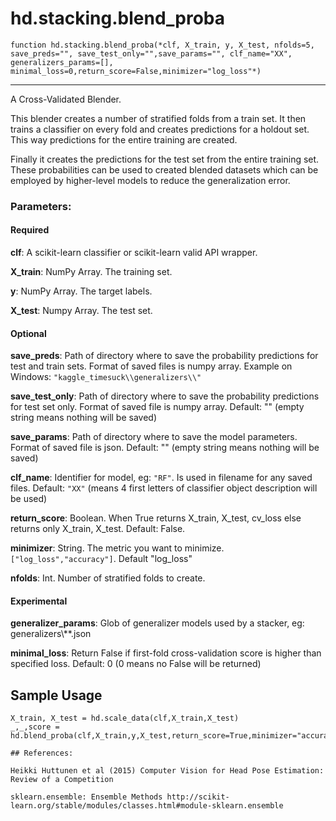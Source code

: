 # hd.stacking.blend_proba

    function hd.stacking.blend_proba(*clf, X_train, y, X_test, nfolds=5, save_preds="", save_test_only="",save_params="", clf_name="XX", generalizers_params=[], minimal_loss=0,return_score=False,minimizer="log_loss"*)
___

A Cross-Validated Blender.

This blender creates a number of stratified folds from a train set. It then trains a classifier on every fold and creates predictions for a holdout set. This way predictions for the entire training are created.

Finally it creates the predictions for the test set from the entire training set. These probabilities can be used to created blended datasets which can be employed by higher-level models to reduce the generalization error.

### Parameters: 

#### Required

**clf**: A scikit-learn classifier or scikit-learn valid API wrapper.

**X_train**: NumPy Array. The training set.

**y**: NumPy Array. The target labels.

**X_test**: Numpy Array. The test set.

#### Optional

**save_preds**: Path of directory where to save the probability predictions for test and train sets. Format of saved files is numpy array. Example on Windows: `"kaggle_timesuck\\generalizers\\"` 

**save_test_only**: Path of directory where to save the probability predictions for test set only. Format of saved file is numpy array. Default: "" (empty string means nothing will be saved)

**save_params**: Path of directory where to save the model parameters. Format of saved file is json. Default: "" (empty string means nothing will be saved)

**clf_name**: Identifier for model, eg: `"RF"`. Is used in filename for any saved files. Default: `"XX"` (means 4 first letters of classifier object description will be used)

**return_score**: Boolean. When True returns X_train, X_test, cv_loss else returns only X_train, X_test. Default: False. 

**minimizer**: String. The metric you want to minimize. `["log_loss","accuracy"]`. Default "log_loss"

**nfolds**: Int. Number of stratified folds to create.

#### Experimental

**generalizer_params**: Glob of generalizer models used by a stacker, eg: generalizers\\**.json

**minimal_loss**: Return False if first-fold cross-validation score is higher than specified loss. Default: 0 (0 means no False will be returned)

## Sample Usage

```clf = hd.get_generalizer2("Random")
X_train, X_test = hd.scale_data(clf,X_train,X_test)
_,_,score = hd.blend_proba(clf,X_train,y,X_test,return_score=True,minimizer="accuracy",save_params="kaggle_mystery\\stack\\",save_preds="kaggle_mystery\\stack\\")```

## References:

Heikki Huttunen et al (2015) Computer Vision for Head Pose Estimation: Review of a Competition

sklearn.ensemble: Ensemble Methods http://scikit-learn.org/stable/modules/classes.html#module-sklearn.ensemble
